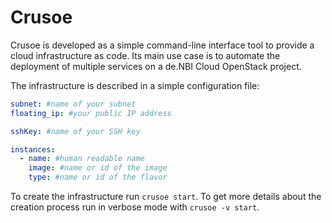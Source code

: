 # Crusoe

Crusoe is developed as a simple command-line interface tool to provide a cloud infrastructure as code. Its main use case is to automate the deployment of multiple services on a de.NBI Cloud OpenStack project. 

The infrastructure is described in a simple configuration file: 

```yml
subnet: #name of your subnet
floating_ip: #your public IP address

sshKey: #name of your SSH key

instances:
  - name: #human readable name 
    image: #name or id of the image 
    type: #name or id of the flavor
```

To create the infrastructure run `crusoe start`. To get more details about the creation process run in verbose mode with `crusoe -v start`.

